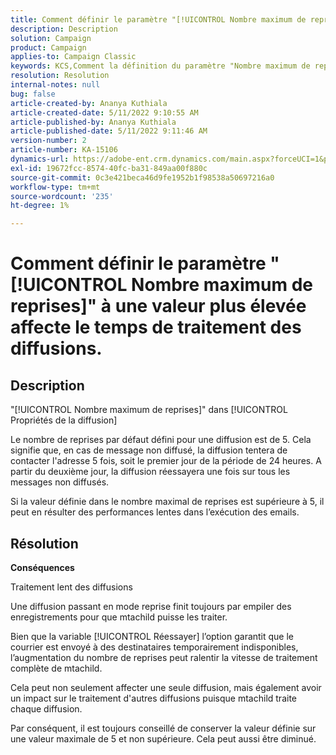 ```yaml
---
title: Comment définir le paramètre "[!UICONTROL Nombre maximum de reprises]" à une valeur plus élevée affecte le temps de traitement des diffusions.
description: Description
solution: Campaign
product: Campaign
applies-to: Campaign Classic
keywords: KCS,Comment la définition du paramètre "Nombre maximum de reprises" sur une valeur plus élevée affecte le temps de traitement des diffusions
resolution: Resolution
internal-notes: null
bug: false
article-created-by: Ananya Kuthiala
article-created-date: 5/11/2022 9:10:55 AM
article-published-by: Ananya Kuthiala
article-published-date: 5/11/2022 9:11:46 AM
version-number: 2
article-number: KA-15106
dynamics-url: https://adobe-ent.crm.dynamics.com/main.aspx?forceUCI=1&pagetype=entityrecord&etn=knowledgearticle&id=1e53c73c-0ad1-ec11-a7b5-0022480a8e40
exl-id: 19672fcc-8574-40fc-ba31-849aa00f880c
source-git-commit: 0c3e421beca46d9fe1952b1f98538a50697216a0
workflow-type: tm+mt
source-wordcount: '235'
ht-degree: 1%

---
```


# Comment définir le paramètre &quot;[!UICONTROL Nombre maximum de reprises]&quot; à une valeur plus élevée affecte le temps de traitement des diffusions.

## Description

&quot;[!UICONTROL Nombre maximum de reprises]&quot; dans [!UICONTROL Propriétés de la diffusion]


Le nombre de reprises par défaut défini pour une diffusion est de 5. Cela signifie que, en cas de message non diffusé, la diffusion tentera de contacter l&#39;adresse 5 fois, soit le premier jour de la période de 24 heures. A partir du deuxième jour, la diffusion réessayera une fois sur tous les messages non diffusés.



Si la valeur définie dans le nombre maximal de reprises est supérieure à 5, il peut en résulter des performances lentes dans l’exécution des emails.


## Résolution

<b>Conséquences</b>

Traitement lent des diffusions

Une diffusion passant en mode reprise finit toujours par empiler des enregistrements pour que mtachild puisse les traiter.

Bien que la variable [!UICONTROL Réessayer] l’option garantit que le courrier est envoyé à des destinataires temporairement indisponibles, l’augmentation du nombre de reprises peut ralentir la vitesse de traitement complète de mtachild.

Cela peut non seulement affecter une seule diffusion, mais également avoir un impact sur le traitement d&#39;autres diffusions puisque mtachild traite chaque diffusion.

Par conséquent, il est toujours conseillé de conserver la valeur définie sur une valeur maximale de 5 et non supérieure. Cela peut aussi être diminué.
